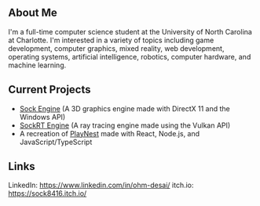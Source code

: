## About Me
I'm a full-time computer science student at the University of North Carolina at Charlotte. I'm interested in a variety of topics including game development, computer graphics, mixed reality, web development, operating systems, artificial intelligence, robotics, computer hardware, and machine learning.

## Current Projects
* [Sock Engine](https://github.com/odesai840/Sock-Engine) (A 3D graphics engine made with DirectX 11 and the Windows API)
* [SockRT Engine](https://github.com/odesai840/SockRT-Engine) (A ray tracing engine made using the Vulkan API)
* A recreation of [PlayNest](https://github.com/odesai840/PlayNest) made with React, Node.js, and JavaScript/TypeScript

## Links
LinkedIn: https://www.linkedin.com/in/ohm-desai/
itch.io: https://sock8416.itch.io/
